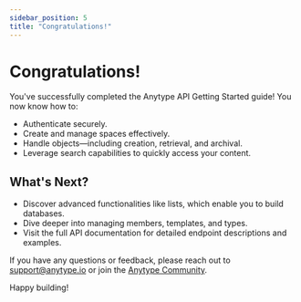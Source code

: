 ```yaml
---
sidebar_position: 5
title: "Congratulations!"
---
```


# Congratulations!

You've successfully completed the Anytype API Getting Started guide! You now know how to:

- Authenticate securely.
- Create and manage spaces effectively.
- Handle objects—including creation, retrieval, and archival.
- Leverage search capabilities to quickly access your content.

## What's Next?

- Discover advanced functionalities like lists, which enable you to build databases.
- Dive deeper into managing members, templates, and types.
- Visit the full API documentation for detailed endpoint descriptions and examples.

If you have any questions or feedback, please reach out to [support@anytype.io](mailto:support@anytype.io) or join the [Anytype Community](https://anytype.io/community).

Happy building!
